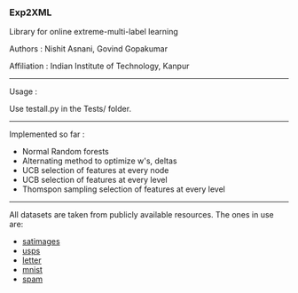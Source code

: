 ### Exp2XML

Library for online extreme-multi-label learning



Authors : Nishit Asnani, Govind Gopakumar 

Affiliation : Indian Institute of Technology, Kanpur

---

Usage : 

Use testall.py in the Tests/ folder.


---

Implemented so far :

- Normal Random forests
- Alternating method to optimize w's, deltas
- UCB selection of features at every node
- UCB selection of features at every level
- Thomspon sampling selection of features at every level

---

All datasets are taken from publicly available resources. The ones in use are:

- [satimages](https://archive.ics.uci.edu/ml/datasets/Statlog+(Landsat+Satellite))
- [usps](http://statweb.stanford.edu/~tibs/ElemStatLearn/datasets/zip.info.txt)
- [letter](https://archive.ics.uci.edu/ml/datasets/Letter+Recognition)
- [mnist](http://yann.lecun.com/exdb/mnist/)
- [spam](http://statweb.stanford.edu/~tibs/ElemStatLearn/datasets/spam.info.txt)

